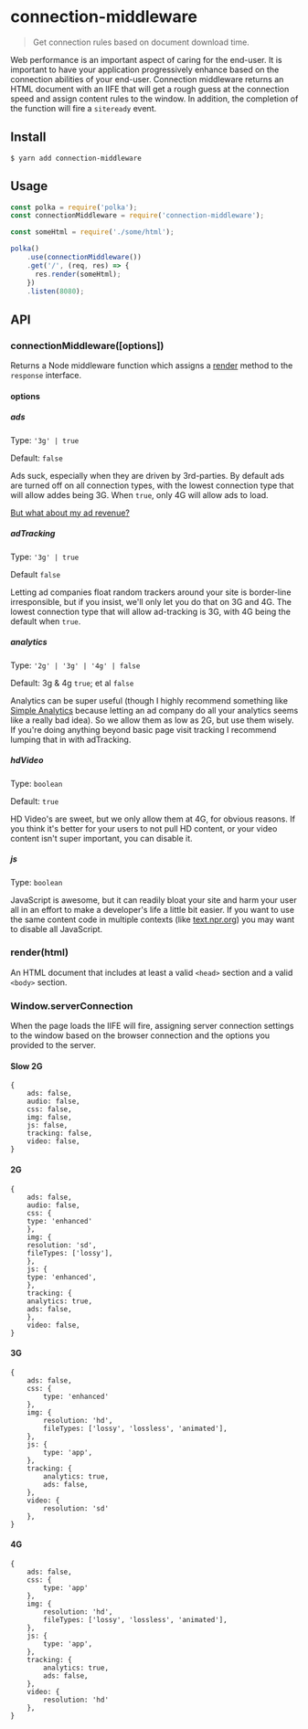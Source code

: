 # connection-middleware

> Get connection rules based on document download time.

Web performance is an important aspect of caring for the end-user. It is important to have your application progressively enhance based on the connection abilities of your end-user. Connection middleware returns an HTML document with an IIFE that will get a rough guess at the connection speed and assign content rules to the window. In addition, the completion of the function will fire a `siteready` event.

## Install

```
$ yarn add connection-middleware
``` 

## Usage

```js
const polka = require('polka');
const connectionMiddleware = require('connection-middleware');

const someHtml = require('./some/html');

polka()
    .use(connectionMiddleware())
    .get('/', (req, res) => {
      res.render(someHtml);
    })
    .listen(8080);
```

## API

### connectionMiddleware([options])

Returns a Node middleware function which assigns a [render](#render) method to the `response` interface.

#### options

##### ads

Type: `'3g' | true`

Default: `false`

Ads suck, especially when they are driven by 3rd-parties. By default ads are turned off on all connection types, with the lowest connection type that will allow addes being 3G.
When `true`, only 4G will allow ads to load.

[But what about my ad revenue?](#but-what-about-my-ad-revenue)

##### adTracking

Type: `'3g' | true`

Default `false`

Letting ad companies float random trackers around your site is border-line irresponsible, but if you insist, we'll only let you do that on 3G and 4G. The lowest connection type that will allow ad-tracking is 3G, with 4G being the default when `true`.

##### analytics

Type: `'2g' | '3g' | '4g' | false`

Default: 3g & 4g `true`; et al `false`

Analytics can be super useful (though I highly recommend something like [Simple Analytics](https://simpleanalytics.com/) because letting an ad company do all your analytics seems like a really bad idea). So we allow them as low as 2G, but use them wisely. If you're doing anything beyond basic page visit tracking I recommend lumping that in with adTracking. 

##### hdVideo

Type: `boolean`

Default: `true`

HD Video's are sweet, but we only allow them at 4G, for obvious reasons. If you think it's better for your users to not pull HD content, or your video content isn't super important, you can disable it. 

##### js 

Type: `boolean`

JavaScript is awesome, but it can readily bloat your site and harm your user all in an effort to make a developer's life a little bit easier. If you want to use the same content code in multiple contexts (like [text.npr.org](https://text.npr.org)) you may want to disable all JavaScript.  

### render(html)

An HTML document that includes at least a valid `<head>` section and a valid `<body>` section.

### Window.serverConnection

When the page loads the IIFE will fire, assigning server connection settings to the window based on the browser connection and the options you provided to the server.

#### Slow 2G

```
{
    ads: false,
    audio: false,
    css: false,
    img: false,
    js: false,
    tracking: false,
    video: false,
}
```

#### 2G

```
{
    ads: false,
    audio: false,
    css: {
    type: 'enhanced'
    },
    img: {
    resolution: 'sd',
    fileTypes: ['lossy'],
    },
    js: {
    type: 'enhanced',
    },
    tracking: {
    analytics: true,
    ads: false,
    },
    video: false,
}
```

#### 3G

```
{
    ads: false,
    css: {
        type: 'enhanced'
    },
    img: {
        resolution: 'hd',
        fileTypes: ['lossy', 'lossless', 'animated'],
    },
    js: {
        type: 'app',
    },
    tracking: {
        analytics: true,
        ads: false,
    },
    video: {
        resolution: 'sd'
    },
}
```

#### 4G

```
{
    ads: false,
    css: {
        type: 'app'
    },
    img: {
        resolution: 'hd',
        fileTypes: ['lossy', 'lossless', 'animated'],
    },
    js: {
        type: 'app',
    },
    tracking: {
        analytics: true,
        ads: false,
    },
    video: {
        resolution: 'hd'
    },
}
```
